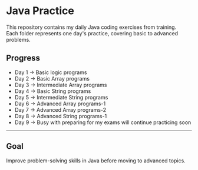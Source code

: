 # Java Practice

This repository contains my daily Java coding exercises from training.  
Each folder represents one day's practice, covering basic to advanced problems.

## Progress
- Day 1 → Basic logic programs
- Day 2 → Basic Array programs
- Day 3 → Intermediate Array programs
- Day 4 → Basic String programs
- Day 5 → Intermediate String programs
- Day 6 → Advanced Array programs-1
- Day 7 → Advanced Array programs-2
- Day 8 → Advanced String programs-1
- Day 9 → Busy with preparing for my exams will continue practicing soon
- --------------------------------------------------------------------

## Goal
Improve problem-solving skills in Java before moving to advanced topics.
